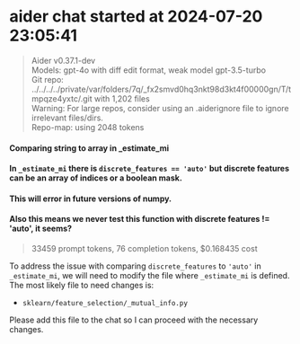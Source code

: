 
# aider chat started at 2024-07-20 23:05:41

> Aider v0.37.1-dev  
> Models: gpt-4o with diff edit format, weak model gpt-3.5-turbo  
> Git repo: ../../../../private/var/folders/7q/_fx2smvd0hq3nkt98d3kt4f00000gn/T/tmpqze4yxtc/.git with 1,202 files  
> Warning: For large repos, consider using an .aiderignore file to ignore irrelevant files/dirs.  
> Repo-map: using 2048 tokens  

#### Comparing string to array in _estimate_mi  
#### In ``_estimate_mi`` there is ``discrete_features == 'auto'`` but discrete features can be an array of indices or a boolean mask.  
#### This will error in future versions of numpy.  
#### Also this means we never test this function with discrete features != 'auto', it seems?  
> 33459 prompt tokens, 76 completion tokens, $0.168435 cost  

To address the issue with comparing `discrete_features` to `'auto'` in `_estimate_mi`, we will need to modify the file where `_estimate_mi` is defined. The most likely file to need changes is:

- `sklearn/feature_selection/_mutual_info.py`

Please add this file to the chat so I can proceed with the necessary changes.

